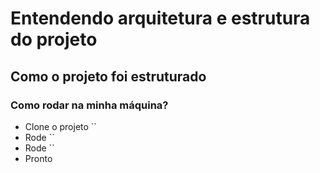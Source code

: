 # Entendendo arquitetura e estrutura do projeto

## Como o projeto foi estruturado

### Como rodar na minha máquina?

- Clone o projeto ``
- Rode ``
- Rode ``
- Pronto